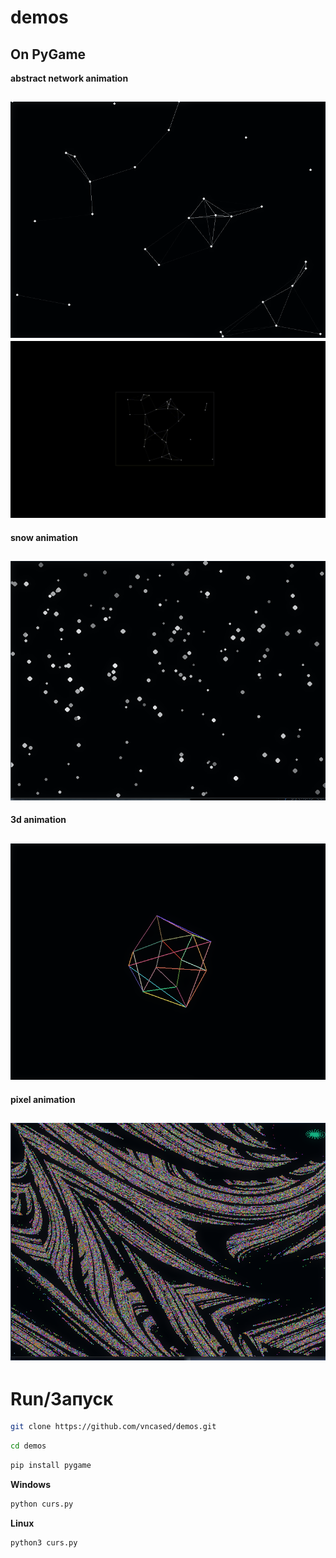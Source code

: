 # demos
On PyGame
---


**abstract network animation**

![lns](demos/.img/1.png)
![gif](https://github.com/vncased/demos/blob/main/demos/.img/ga.gif)
---
**snow animation**

![snw](demos/.img/2.png)
---

**3d animation**

![bll](demos/.img/3.png)
---
**pixel animation**

![pyl](demos/.img/4.png)
---

# Run/Запуск
```bash
git clone https://github.com/vncased/demos.git
```
```bash
cd demos
```
```bash
pip install pygame
```
**Windows**
```bash
python curs.py
```
**Linux**
```bash
python3 curs.py
```
